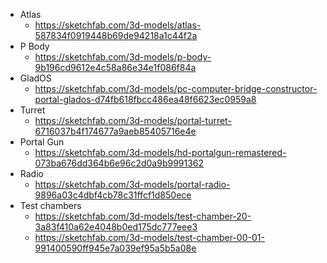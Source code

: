 - Atlas
	- https://sketchfab.com/3d-models/atlas-587834f0919448b69de94218a1c44f2a
- P Body
	- https://sketchfab.com/3d-models/p-body-9b196cd9612e4c58a86e34e1f086f84a
- GladOS
	- https://sketchfab.com/3d-models/pc-computer-bridge-constructor-portal-glados-d74fb618fbcc486ea48f6623ec0959a8
- Turret
	- https://sketchfab.com/3d-models/portal-turret-6716037b4f174677a9aeb85405716e4e
- Portal Gun
	- https://sketchfab.com/3d-models/hd-portalgun-remastered-073ba676dd364b6e96c2d0a9b9991362
- Radio
	- https://sketchfab.com/3d-models/portal-radio-9896a03c4dbf4cb78c31ffcf1d850ece
- Test chambers
	- https://sketchfab.com/3d-models/test-chamber-20-3a83f410a62e4048b0ed175dc777eee3
	- https://sketchfab.com/3d-models/test-chamber-00-01-991400590ff945e7a039ef95a5b5a08e